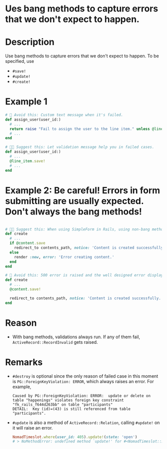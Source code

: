 # Ues bang methods to capture errors that we don't expect to happen.
# Description
Use bang methods to capture errors that we don't expect to happen.
To be specified, use
- `#save!`
- `#update!`
- `#create!`


# Example 1
```ruby
# 🤔 Avoid this: Custom text message when it's failed.
def assign_user(user_id:)
  # ...
  return raise "Fail to assign the user to the line item." unless @line_item.save
  # ...
end

# 👍🏻 Suggest this: Let validation message help you in failed cases.
def assign_user(user_id:)
  # ...
  @line_item.save!
  # ...
end
```

# Example 2: Be careful! Errors in form submitting are usually expected. Don't always the bang methods!
```ruby

# 👍🏻 Suggest this: When using SimpleForm in Rails, using non-bang methods can let you render the form page with correct error messages.
def create
  # ...
  if @content.save
    redirect_to contents_path, notice: 'Content is created successfully.'
  else
    render :new, error: 'Error creating content.'
  end
end

# 🤔 Avoid this: 500 error is raised and the well designed error display in SimpleForm is not used.
def create
  # ...
  @content.save!

  redirect_to contents_path, notice: 'Content is created successfully.'
end

```

# Reason
- With bang methods, validations always run. If any of them fail, `ActiveRecord::RecordInvalid` gets raised.

# Remarks
- `#destroy` is optional since the only reason of failed case in this moment is `PG::ForeignKeyViolation: ERROR`, which always raises an error. For example,
  ```
  Caused by PG::ForeignKeyViolation: ERROR:  update or delete on table "happenings" violates foreign key constraint "fk_rails_f644d263bb" on table "participants"
  DETAIL:  Key (id)=(43) is still referenced from table "participants".
  ```

- `#update` is also a method of `ActiveRecord::Relation`, calling `#update!` on it will raise an error.
  ```ruby
  NomadTimeslot.where(user_id: 405).update!(state: 'open')
  # > NoMethodError: undefined method `update!' for #<NomadTimeslot::ActiveRecord_Relation:0x00000001192d0270>
  ```